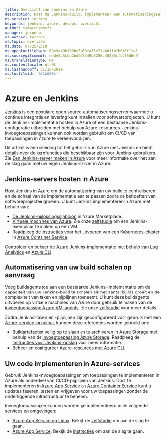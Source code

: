 ```yaml
---
title: Overzicht van Jenkins en Azure
description: Host de Jenkins-build, implementeer een automatiseringsserver in Azure en gebruik reken- en opslagresources van Azure om de (CI-/CD-)pijplijnen voor continue levering en implementatie uit te breiden.
ms.service: jenkins
keywords: jenkins, azure, devops, overzicht
author: tomarchermsft
manager: jeconnoc
ms.author: tarcher
ms.topic: overview
ms.date: 07/25/2018
ms.openlocfilehash: 69e9a49bf83be5b58faf3e71ab0ffbfb6c6f11a1
ms.sourcegitcommit: dede0c5cbb2bd975349b6286c48456cfd270d6e9
ms.translationtype: HT
ms.contentlocale: nl-NL
ms.lasthandoff: 01/16/2019
ms.locfileid: "54329701"
---
```

# <a name="azure-and-jenkins"></a>Azure en Jenkins

[Jenkins](https://jenkins.io/) is een populaire open source-automatiseringsserver waarmee u continue integratie en levering kunt instellen voor softwareprojecten. U kunt de Jenkins-implementatie hosten in Azure of een bestaande Jenkins-configuratie uitbreiden met behulp van Azure-resources. Jenkins-invoegtoepassingen kunnen ook worden gebruikt om CI/CD van toepassingen in Azure te vereenvoudigen.

Dit artikel is een inleiding tot het gebruik van Azure met Jenkins en biedt details over de kernfuncties die beschikbaar zijn voor Jenkins-gebruikers. Zie [Een Jenkins-server maken in Azure](install-jenkins-solution-template.md) voor meer informatie over het aan de slag gaan met uw eigen Jenkins-server in Azure.

## <a name="host-your-jenkins-servers-in-azure"></a>Jenkins-servers hosten in Azure

Host Jenkins in Azure om de automatisering van uw build te centraliseren en de schaal van de implementatie aan te passen zodra de behoeften van softwareprojecten groeien. U kunt Jenkins implementeren in Azure met behulp van:
 
- [De Jenkins-oplossingssjabloon](install-jenkins-solution-template.md) in Azure Marketplace.
- [Virtuele machines van Azure](/azure/virtual-machines/linux/overview). Zie onze [zelfstudie](/azure/virtual-machines/linux/tutorial-jenkins-github-docker-cicd) om een Jenkins-exemplaar te maken op een VM.
- Raadpleeg de [instructies](/azure/container-service/kubernetes/container-service-kubernetes-walkthrough) voor het uitvoeren van een Kubernetes-cluster in [Azure Container Service](/azure/container-service/kubernetes/container-service-kubernetes-jenkins).

Controleer en beheer de Azure Jenkins-implementatie met behulp van [Log Analytics](/azure/log-analytics/log-analytics-overview) en [Azure CLI](/cli/azure).

## <a name="scale-your-build-automation-on-demand"></a>Automatisering van uw build schalen op aanvraag

Voeg buildagents toe aan een bestaande Jenkins-implementatie om de capaciteit van uw Jenkins-build te schalen als het aantal builds groeit en de complexiteit van taken en pijplijnen toeneemt. U kunt deze buildagents uitvoeren op virtuele machines van Azure door gebruik te maken van de [invoegtoepassing Azure VM-agents](jenkins-azure-vm-agents.md). Zie onze [zelfstudie](/azure/jenkins/jenkins-azure-vm-agents) voor meer details.

Zodra Jenkins-taken en -pijplijnen zijn geconfigureerd voor gebruik met een [Azure-service-principal](/azure/azure-resource-manager/resource-group-overview), kunnen deze referenties worden gebruikt om:

- Buildartefacten veilig op te slaan en te archiveren in [Azure Storage](/azure/storage/common/storage-introduction) met behulp van de [invoegtoepassing Azure Storage](https://plugins.jenkins.io/windows-azure-storage). Raadpleeg de [Instructies voor Jenkins-opslag](/azure/storage/common/storage-java-jenkins-continuous-integration-solution) voor meer informatie.
- Beheer en configureer Azure-resources met [Azure CLI](/azure/jenkins/execute-cli-jenkins-pipeline).

## <a name="deploy-your-code-into-azure-services"></a>Uw code implementeren in Azure-services

Gebruik Jenkins-invoegtoepassingen om toepassingen te implementeren in Azure als onderdeel van CI/CD-pijplijnen van Jenkins. Door te implementeren in [Azure App Service](/azure/app-service/) en [Azure Container Service](/azure/container-service/kubernetes/) kunt u updates faseren, testen en vrijgeven voor uw toepassingen zonder de onderliggende infrastructuur te beheren.

 Invoegtoepassingen kunnen worden geïmplementeerd in de volgende services en omgevingen:

- [Azure App Service op Linux](/azure/app-service/containers/app-service-linux-intro). Bekijk de [zelfstudie](java-deploy-webapp-tutorial.md) om aan de slag te gaan.
- [Azure App Service](/azure/app-service/overview). Bekijk de [instructies](deploy-Jenkins-app-service-plugin.md) om aan de slag te gaan.